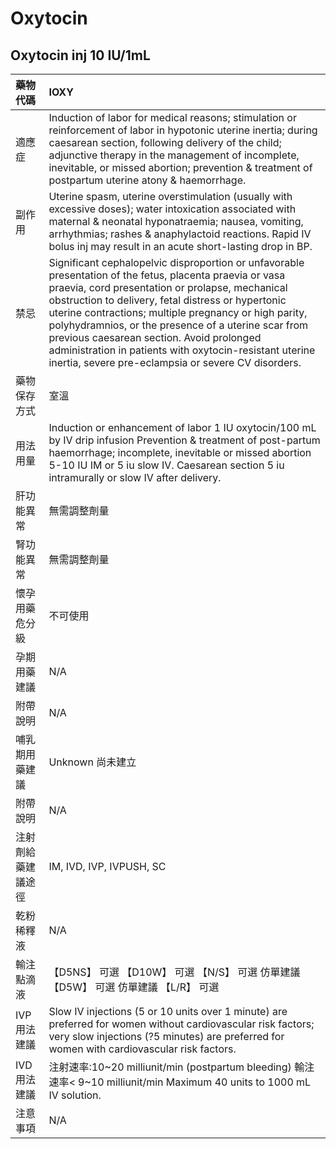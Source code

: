 # Oxytocin

## Oxytocin inj 10 IU/1mL

| 藥物代碼 | IOXY |
| :--- | :--- |
| 適應症 | Induction of labor for medical reasons; stimulation or reinforcement of labor in hypotonic uterine inertia; during caesarean section, following delivery of the child; adjunctive therapy in the management of incomplete, inevitable, or missed abortion; prevention & treatment of postpartum uterine atony & haemorrhage. |
| 副作用 | Uterine spasm, uterine overstimulation \(usually with excessive doses\); water intoxication associated with maternal & neonatal hyponatraemia; nausea, vomiting, arrhythmias; rashes & anaphylactoid reactions. Rapid IV bolus inj may result in an acute short-lasting drop in BP. |
| 禁忌 | Significant cephalopelvic disproportion or unfavorable presentation of the fetus, placenta praevia or vasa praevia, cord presentation or prolapse, mechanical obstruction to delivery, fetal distress or hypertonic uterine contractions; multiple pregnancy or high parity, polyhydramnios, or the presence of a uterine scar from previous caesarean section. Avoid prolonged administration in patients with oxytocin-resistant uterine inertia, severe pre-eclampsia or severe CV disorders. |
| 藥物保存方式 | 室溫 |
| 用法用量 | Induction or enhancement of labor 1 IU oxytocin/100 mL by IV drip infusion Prevention & treatment of post-partum haemorrhage; incomplete, inevitable or missed abortion 5-10 IU IM or 5 iu slow IV. Caesarean section 5 iu intramurally or slow IV after delivery. |
| 肝功能異常 | 無需調整劑量 |
| 腎功能異常 | 無需調整劑量 |
| 懷孕用藥危分級 | 不可使用 |
| 孕期用藥建議 | N/A |
| 附帶說明 | N/A |
| 哺乳期用藥建議 | Unknown 尚未建立 |
| 附帶說明 | N/A |
| 注射劑給藥建議途徑 | IM, IVD, IVP, IVPUSH, SC |
| 乾粉稀釋液 | N/A |
| 輸注點滴液 | 【D5NS】 可選  【D10W】 可選  【N/S】 可選 仿單建議  【D5W】 可選 仿單建議  【L/R】 可選 |
| IVP 用法建議 | Slow IV injections \(5 or 10 units over 1 minute\) are preferred for women without cardiovascular risk factors; very slow injections \(?5 minutes\) are preferred for women with cardiovascular risk factors. |
| IVD 用法建議 | 注射速率:10~20 milliunit/min \(postpartum bleeding\) 輸注速率&lt; 9~10 milliunit/min Maximum 40 units to 1000 mL IV solution. |
| 注意事項 | N/A |

